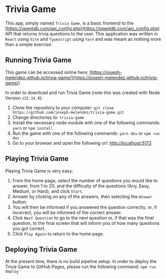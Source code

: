 # Trivia Game
This app, simply named `Trivia Game`, is a basic frontend to the [https://opentdb.com/api_config.php](https://opentdb.com/api_config.php) API that returns trivia questions to the user.  This application was written in `React` using `Vite` and `Typescript` using `Yarn` and was meant as nothing more than a simple exercise.

## Running Trivia Game
This game can be accessed online here: [https://joseph-melendez.github.io/trivia-game/](https://joseph-melendez.github.io/trivia-game/)

In order to download and run  Trivia Game (note this was created with Node Version `v22.14.0`):

1. Clone the repository to your computer: `git clone https://github.com/joseph-melendez/trivia-game.git`
2. Change directories to: `trivia-game`
3. Install the necessary node module with one of the following commands: `yarn` or `npm install`
4. Run the game with one of the following commands: `yarn dev` or `npm run dev`
5. Go to your browser and open the following url: [http://localhost:5173](http://localhost:5173)

## Playing Trivia Game
Playing Trivia Game is very easy:

1. From the home page, select the number of questions you would like to answer, from 1 to 20, and the difficulty of the questions (Any, Easy, Medium, or Hard), and click `Start`.
2. Answer by clicking on any of the answers, then selecting the `Answer` button.
3. You will then be informed if you answered the question correctly, or, if incorrect, you will be informed of the correct answer.
4. Click `Next Question` to go to the next question or, if that was the final question, to the final screen that will inform you of how many questions you got correct.
5. Click `Play Again` to return to the home page.

## Deploying Trivia Game
At the present time, there is no build pipeline setup.  In order to deploy the Trivia Game to GitHub Pages, please run the following command: `npm run deploy`